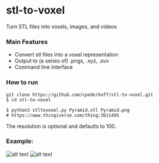 # stl-to-voxel
Turn STL files into voxels, images, and videos
### Main Features
* Convert stl files into a voxel representation
* Output to (a series of) .pngs, .xyz, .svx
* Command line interface

### How to run
```
git clone https://github.com/cpederkoff/stl-to-voxel.git
$ cd stl-to-voxel

$ python3 stltovoxel.py Pyramid.stl Pyramid.png
# https://www.thingiverse.com/thing:3611495

```
The resolution is optional and defaults to 100.

### Example: 
![alt text](https://github.com/rcpedersen/stl-to-voxel/raw/master/stanford_bunny.png "STL version of the stanford bunny")
![alt text](https://github.com/rcpedersen/stl-to-voxel/raw/master/stanford_bunny.gif "voxel version of the stanford bunny")
